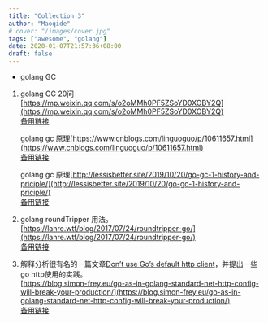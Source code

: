 ```yaml
---
title: "Collection 3"
author: "Maoqide"
# cover: "/images/cover.jpg"
tags: ["awesome", "golang"]
date: 2020-01-07T21:57:36+08:00
draft: false
---
```


- golang GC    

<!--more-->
1. golang GC 20问  
   [https://mp.weixin.qq.com/s/o2oMMh0PF5ZSoYD0XOBY2Q](https://mp.weixin.qq.com/s/o2oMMh0PF5ZSoYD0XOBY2Q)    
   [备用链接](https://www.evernote.com/shard/s499/u/0/sh/74bc6f6b-fa5b-46ae-a11a-6bcee8f6d461/1c08bd3693615b631cb22371fa244608)    

   golang gc 原理[https://www.cnblogs.com/linguoguo/p/10611657.html](https://www.cnblogs.com/linguoguo/p/10611657.html)    
   [备用链接](https://www.evernote.com/shard/s499/u/0/sh/1b66fbb8-a28e-43e4-ae8c-c5b0653cc04b/c496388a3ae38cdd909e8cafb3acde05)    

   golang gc 原理[http://lessisbetter.site/2019/10/20/go-gc-1-history-and-priciple/](http://lessisbetter.site/2019/10/20/go-gc-1-history-and-priciple/)    
   [备用链接](https://www.evernote.com/shard/s499/u/0/sh/a8d9c06c-2694-47dd-8c72-b76265f4db78/784ab1ab2054a7a83406857fc7790763)    


2. golang roundTripper 用法。    
   [https://lanre.wtf/blog/2017/07/24/roundtripper-go/](https://lanre.wtf/blog/2017/07/24/roundtripper-go/)    
   [备用链接](https://www.evernote.com/shard/s499/u/0/sh/b87ba2d5-4738-4a4d-8769-1ab7337bd41e/111769c8afb4d9ae6cb28739149f3d15)    

3. 解释分析很有名的一篇文章[Don’t use Go’s default http client](https://medium.com/@nate510/don-t-use-go-s-default-http-client-4804cb19f779)，并提出一些go http使用的实践。    
   [https://blog.simon-frey.eu/go-as-in-golang-standard-net-http-config-will-break-your-production/](https://blog.simon-frey.eu/go-as-in-golang-standard-net-http-config-will-break-your-production/)    
   [备用链接](https://www.evernote.com/shard/s499/u/0/sh/a7fcb8d9-e90c-42b8-95dd-f451cad6703a/f69ee451d44edcb1b5749b712549932a)    
